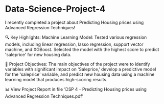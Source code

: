 # Data-Science-Project-4

I recently completed a project about Predicting Housing prices using Advanced Regression Techniques!


🔍 Key Highlights:
Machine Learning Model: Tested various regression models, including linear regression, lasso regression, support vector machine, and XGBoost. Selected the model with the highest score to predict 'saleprice' for new housing data.

🎯 Project Objectives: The main objectives of the project were to identify variables with significant impact on 'Saleprice,' develop a predictive model for the 'saleprice' variable, and predict new housing data using a machine learning model that produces high-scoring results.

📊 View Project Report in file 'DSP 4 - Predicting Housing prices using Advanced Regression Techniques.pdf'
